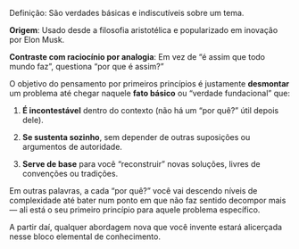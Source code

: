 Definição: São verdades básicas e indiscutíveis sobre um tema.

**Origem**: Usado desde a filosofia aristotélica e popularizado em inovação por Elon Musk.

**Contraste com raciocínio por analogia**: Em vez de “é assim que todo mundo faz”, questiona “por que é assim?”

O objetivo do pensamento por primeiros princípios é justamente **desmontar** um problema até chegar naquele **fato básico** ou “verdade fundacional” que:

1. **É incontestável** dentro do contexto (não há um “por quê?” útil depois dele).
    
2. **Se sustenta sozinho**, sem depender de outras suposições ou argumentos de autoridade.
    
3. **Serve de base** para você “reconstruir” novas soluções, livres de convenções ou tradições.
    

Em outras palavras, a cada “por quê?” você vai descendo níveis de complexidade até bater num ponto em que não faz sentido decompor mais — ali está o seu primeiro princípio para aquele problema específico.

A partir daí, qualquer abordagem nova que você invente estará alicerçada nesse bloco elemental de conhecimento.

